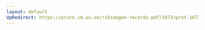 ```yaml
---
layout: default
UpRedirect: https://pruto.im.uu.se/riksdagen-records-pdf/1873/prot-1873--ak--326/prot-1873--ak--326_052.pdf
---
```

